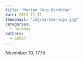 ```yaml
---
title: "Marine Corp Birthday"
date: 2022-11-11
thumbnail: "img/marine-logo.jpg"
categories: 
  - holiday
authors: 
  - admin
---
```


November 10, 1775
